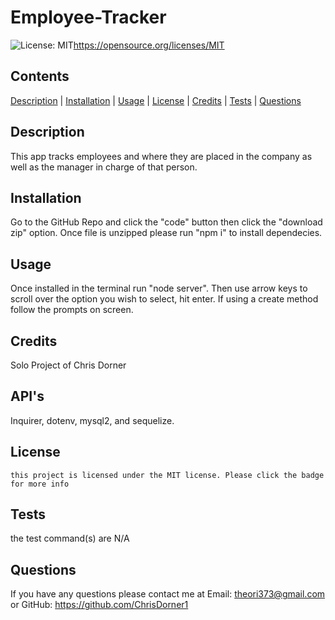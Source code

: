 # Employee-Tracker
  ![License: MIT](https://img.shields.io/badge/License-MIT-yellow.svg)https://opensource.org/licenses/MIT

  ## Contents
  [Description](#description) | [Installation](#installation) | [Usage](#usage) | [License](#license) | [Credits](#credits) | [Tests](#tests) | [Questions](#questions)

  ## Description

  This app tracks employees and where they are placed in the company as well as the manager in charge of that person.

  ## Installation

  Go to the GitHub Repo and click the "code" button then click the "download zip" option. Once file is unzipped please run "npm i" to install dependecies.

  ## Usage

  Once installed in the terminal run "node server". Then use arrow keys to scroll over the option you wish to select, hit enter. If using a create method follow the prompts on screen.

  ## Credits

Solo Project of Chris Dorner

  ## API's

  Inquirer, dotenv, mysql2, and sequelize.
  

  ## License

    this project is licensed under the MIT license. Please click the badge for more info


  ## Tests

  the test command(s) are
  N/A

  ## Questions

  If you have any questions please contact me at Email: theori373@gmail.com or GitHub: https://github.com/ChrisDorner1 